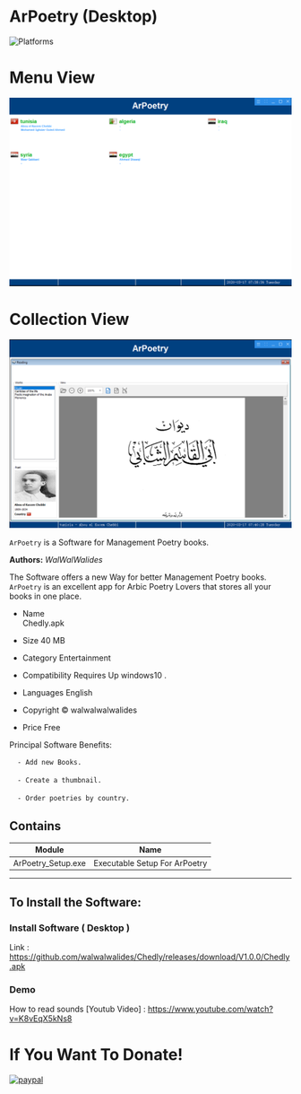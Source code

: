 # ArPoetry (Desktop)
![Platforms](https://img.shields.io/badge/Supported%20platforms-Win32%20and%20Win64-red.svg)

# Menu View
![](View/Img/MainView.png)
# Collection View
![](View/Img/ArPoetry_Reading.png)


`ArPoetry` is a Software for Management Poetry books.


**Authors:**  *WalWalWalides*


The Software offers a new Way for better Management Poetry books.
`ArPoetry` is an excellent app for Arbic Poetry Lovers that stores all your books in one place.

- Name  
  Chedly.apk

- Size
    40 MB

- Category
    Entertainment 
    
- Compatibility
    Requires Up windows10 . 

- Languages
    English

- Copyright
    © walwalwalwalides

- Price
    Free 






Principal Software Benefits:

      - Add new Books.   
      
      - Create a thumbnail.
      
      - Order poetries by country.


    


## Contains

| Module | Name | 
| --- | --- |
|ArPoetry_Setup.exe|Executable Setup For ArPoetry|


------

## To Install the Software:

### Install Software ( Desktop ) 

Link : https://github.com/walwalwalides/Chedly/releases/download/V1.0.0/Chedly.apk

### Demo
How to read sounds 
[Youtub Video] : https://www.youtube.com/watch?v=K8vEqX5kNs8

# If You Want To Donate!

[![paypal](https://www.paypalobjects.com/en_US/i/btn/btn_donateCC_LG.gif)](https://www.paypal.com/cgi-bin/webscr?cmd=_s-xclick&hosted_button_id=Y79F36A9BGLHS&source=url)


